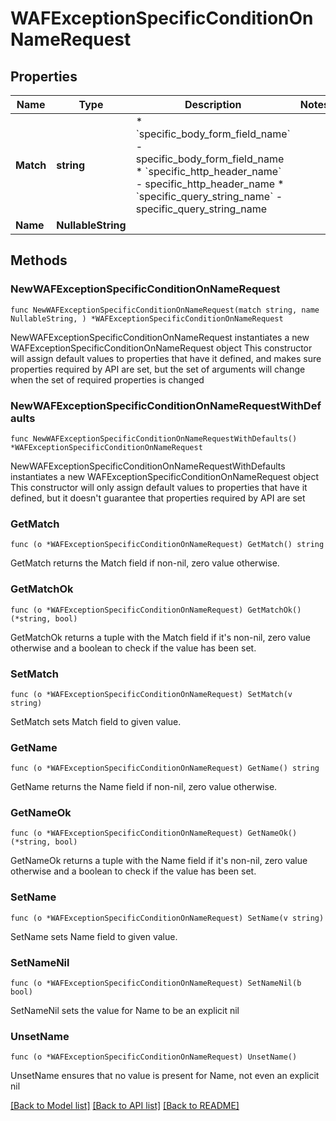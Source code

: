 # WAFExceptionSpecificConditionOnNameRequest

## Properties

Name | Type | Description | Notes
------------ | ------------- | ------------- | -------------
**Match** | **string** | * &#x60;specific_body_form_field_name&#x60; - specific_body_form_field_name * &#x60;specific_http_header_name&#x60; - specific_http_header_name * &#x60;specific_query_string_name&#x60; - specific_query_string_name | 
**Name** | **NullableString** |  | 

## Methods

### NewWAFExceptionSpecificConditionOnNameRequest

`func NewWAFExceptionSpecificConditionOnNameRequest(match string, name NullableString, ) *WAFExceptionSpecificConditionOnNameRequest`

NewWAFExceptionSpecificConditionOnNameRequest instantiates a new WAFExceptionSpecificConditionOnNameRequest object
This constructor will assign default values to properties that have it defined,
and makes sure properties required by API are set, but the set of arguments
will change when the set of required properties is changed

### NewWAFExceptionSpecificConditionOnNameRequestWithDefaults

`func NewWAFExceptionSpecificConditionOnNameRequestWithDefaults() *WAFExceptionSpecificConditionOnNameRequest`

NewWAFExceptionSpecificConditionOnNameRequestWithDefaults instantiates a new WAFExceptionSpecificConditionOnNameRequest object
This constructor will only assign default values to properties that have it defined,
but it doesn't guarantee that properties required by API are set

### GetMatch

`func (o *WAFExceptionSpecificConditionOnNameRequest) GetMatch() string`

GetMatch returns the Match field if non-nil, zero value otherwise.

### GetMatchOk

`func (o *WAFExceptionSpecificConditionOnNameRequest) GetMatchOk() (*string, bool)`

GetMatchOk returns a tuple with the Match field if it's non-nil, zero value otherwise
and a boolean to check if the value has been set.

### SetMatch

`func (o *WAFExceptionSpecificConditionOnNameRequest) SetMatch(v string)`

SetMatch sets Match field to given value.


### GetName

`func (o *WAFExceptionSpecificConditionOnNameRequest) GetName() string`

GetName returns the Name field if non-nil, zero value otherwise.

### GetNameOk

`func (o *WAFExceptionSpecificConditionOnNameRequest) GetNameOk() (*string, bool)`

GetNameOk returns a tuple with the Name field if it's non-nil, zero value otherwise
and a boolean to check if the value has been set.

### SetName

`func (o *WAFExceptionSpecificConditionOnNameRequest) SetName(v string)`

SetName sets Name field to given value.


### SetNameNil

`func (o *WAFExceptionSpecificConditionOnNameRequest) SetNameNil(b bool)`

 SetNameNil sets the value for Name to be an explicit nil

### UnsetName
`func (o *WAFExceptionSpecificConditionOnNameRequest) UnsetName()`

UnsetName ensures that no value is present for Name, not even an explicit nil

[[Back to Model list]](../README.md#documentation-for-models) [[Back to API list]](../README.md#documentation-for-api-endpoints) [[Back to README]](../README.md)


